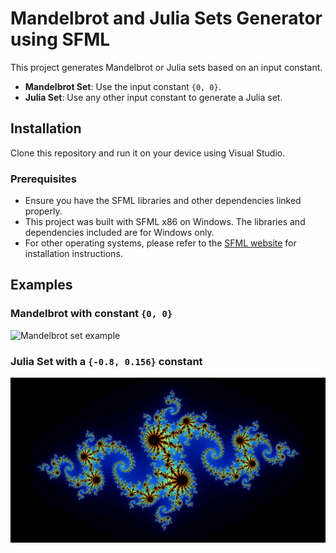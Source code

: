 # Mandelbrot and Julia Sets Generator using SFML

This project generates Mandelbrot or Julia sets based on an input constant.

- **Mandelbrot Set**: Use the input constant `{0, 0}`.
- **Julia Set**: Use any other input constant to generate a Julia set.

## Installation

Clone this repository and run it on your device using Visual Studio.

### Prerequisites

- Ensure you have the SFML libraries and other dependencies linked properly.
- This project was built with SFML x86 on Windows. The libraries and dependencies included are for Windows only.
- For other operating systems, please refer to the [SFML website](https://www.sfml-dev.org) for installation instructions.

## Examples

### Mandelbrot with constant `{0, 0}`

![Mandelbrot set example](sfml/assets/mandelbrot%example.png)

### Julia Set with a `{-0.8, 0.156}` constant

![Julia set example](sfml/assets/julia%20set%20example.png)
